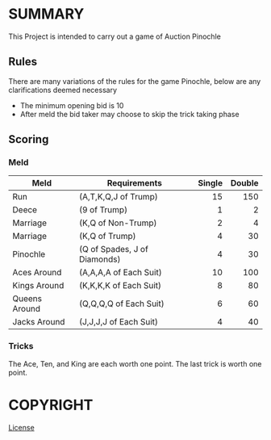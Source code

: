 # SUMMARY
This Project is intended to carry out a game of Auction Pinochle

## Rules
There are many variations of the rules for the game Pinochle, below are any clarifications deemed necessary
* The minimum opening bid is 10
* After meld the bid taker may choose to skip the trick taking phase


## Scoring
### Meld
|Meld|Requirements|Single|Double|
|---|---|---:|---:|
|Run | (A,T,K,Q,J of Trump) | 15|150|
|Deece | (9 of Trump) | 1|2|
|Marriage | (K,Q of Non-Trump) | 2|4|
|Marriage | (K,Q of Trump) | 4|30|
|Pinochle | (Q of Spades, J of Diamonds) | 4|30|
|Aces Around | (A,A,A,A of Each Suit) | 10|100|
|Kings Around | (K,K,K,K of Each Suit) | 8|80|
|Queens Around | (Q,Q,Q,Q of Each Suit) | 6|60|
|Jacks Around | (J,J,J,J of Each Suit) | 4|40|

### Tricks
The Ace, Ten, and King are each worth one point.
The last trick is worth one point.

# COPYRIGHT
[License](https://github.com/MABradley/Pinochle/blob/master/LICENCSE)